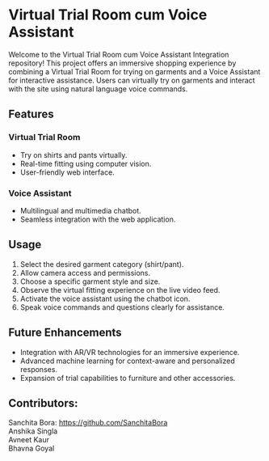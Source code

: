 # Virtual Trial Room cum Voice Assistant

Welcome to the Virtual Trial Room cum Voice Assistant Integration repository! This project offers an immersive shopping experience by combining a Virtual Trial Room for trying on garments and a Voice Assistant for interactive assistance. Users can virtually try on garments and interact with the site using natural language voice commands.

## Features

### Virtual Trial Room

- Try on shirts and pants virtually.
- Real-time fitting using computer vision.
- User-friendly web interface.

### Voice Assistant

- Multilingual and multimedia chatbot.
- Seamless integration with the web application.

## Usage

1. Select the desired garment category (shirt/pant).
2. Allow camera access and permissions.
3. Choose a specific garment style and size.
4. Observe the virtual fitting experience on the live video feed.
5. Activate the voice assistant using the chatbot icon.
6. Speak voice commands and questions clearly for assistance.

## Future Enhancements

- Integration with AR/VR technologies for an immersive experience.
- Advanced machine learning for context-aware and personalized responses.
- Expansion of trial capabilities to furniture and other accessories.

## Contributors:
Sanchita Bora: https://github.com/SanchitaBora <br>
Anshika Singla <br>
Avneet Kaur <br>
Bhavna Goyal <br>
